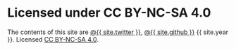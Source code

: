 # Licensed under CC BY-NC-SA 4.0

The contents of this site are <a href="https://twitter.com/{{ site.twitter
              }}"><i class="fa fa-copyright"></i><i class="fa fa-twitter"></i>
@{{ site.twitter }}</a>, <a href="https://github.com/{{ site.github }}/">
    <i class="fa fa-github"></i>@{{ site.github }}</a> {{ site.year }}. Licensed <a
href="http://creativecommons.org/licenses/by-nc-sa/4.0/">CC BY-NC-SA
	4.0</a>.
